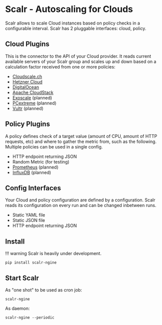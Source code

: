 # Scalr - Autoscaling for Clouds

Scalr allows to scale Cloud instances based on policy checks in a configurable interval. Scalr has 2 pluggable interfaces: cloud, policy.

## Cloud Plugins

This is the connector to the API of your Cloud provider. It reads current available servers of your Scalr group and scales up and down based on a calculation factor received from one or more policies:

- [Cloudscale.ch](https://www.cloudscale.ch)
- [Hetzner Cloud](https://www.hetzner.com/cloud)
- [DigitalOcean](https://www.digitalocean.com)
- [Apache CloudStack](https://cloudstack.apache.org)
- [Exoscale](https://www.exoscale.com) (planned)
- [PCextreme](https://www.pcextreme.com) (planned)
- [Vultr](https://www.vultr.com) (planned)

## Policy Plugins

A policy defines check of a target value (amount of CPU, amount of HTTP requests, etc) and where to gather the metric from, such as the following. Multiple policies can be used in a single config.

- HTTP endpoint returning JSON
- Random Metric (for testing)
- [Prometheus](https://prometheus.io) (planned)
- [InfluxDB](https://www.influxdata.com/) (planned)

## Config Interfaces

Your Cloud and policy configuration are defined by a configuration. Scalr reads its configuration on every run and can be changed inbetween runs.

- Static YAML file
- Static JSON file
- HTTP endpoint returning JSON

## Install

!!! warning
    Scalr is heavily under development.

```shell
pip install scalr-ngine
```

## Start Scalr

As "one shot" to be used as cron job:

```shell
scalr-ngine
```

As daemon:

```shell
scalr-ngine --periodic
```
